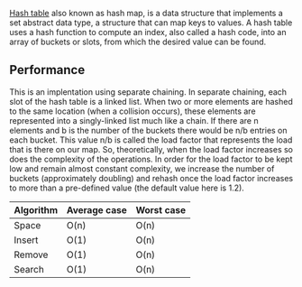 [Hash table](https://en.wikipedia.org/wiki/Hash_table) also known as hash map, is a data structure that implements a set abstract data type, a structure that can map keys to values. A hash table uses a hash function to compute an index, also called a hash code, into an array of buckets or slots, from which the desired value can be found.

## Performance
This is an implentation using separate chaining. In separate chaining, each slot of the hash table is a linked list. When two or more elements are hashed to the same location (when a collision occurs), these elements are represented into a singly-linked list much like a chain. If there are n elements and b is the number of the buckets there would be n/b entries on each bucket. This value n/b is called the load factor that represents the load that is there on our map. So, theoretically, when the load factor increases so does the complexity of the operations. In order for the load factor to be kept low and remain almost constant complexity, we increase the number of buckets (approximately doubling) and rehash once the load factor increases to more than a pre-defined value (the default value here is 1.2).

Algorithm  | Average case | Worst case
---------- | -------      | ----------
Space	   | O(n)	      | O(n)
Insert	   | O(1)	      | O(n)
Remove	   | O(1)	      | O(n)
Search	   | O(1)	      | O(n)
